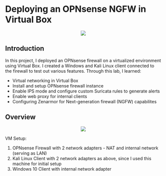 # Deploying an OPNsense NGFW in Virtual Box
<p align="center" width="100%">
    <img src="https://github.com/EdgarAcuna8/Deploying-OPNsense-VirtualBox/assets/146898815/e7973722-5d92-4c41-bc72-b9185f275a76">
</p>

## Introduction

In this project, I deployed an OPNsense firewall on a virtualized environment using Virtual Box. I created a Windows and Kali Linux client connected to the firewall to test out various features. Through this lab, I learned:

- Virtual networking in Virtual Box
- Install and setup OPNsense firewall instance
- Enable IPS mode and configure custom Suricata rules to generate alerts
- Enable web proxy for internal clients
- Configuring Zenarmor for Next-generation firewall (NGFW) capabilites

## Overview
<p align="center" width="100%">
    <img src="https://github.com/EdgarAcuna8/Deploying-OPNsense-VirtualBox/assets/146898815/77e46e38-315b-4136-859a-db211f6a2c58">
</p>

VM Setup:
1. OPNsense Firewall with 2 network adapters - NAT and internal network (serving as LAN)
2. Kali Linux Client with 2 network adapters as above, since I used this machine for initial setup
3. Windows 10 Client with internal network adapter
